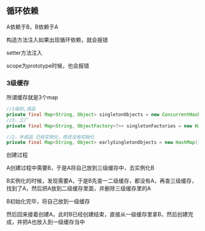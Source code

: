 ## 循环依赖

A依赖于B，B依赖于A



构造方法注入如果出现循环依赖，就会报错



setter方法注入

scope为prototype时候，也会报错



### 3级缓存

所谓缓存就是3个map



```java
//1级别,成品
private final Map<String, Object> singletonObjects = new ConcurrentHashMap(256);
//3，工厂
private final Map<String, ObjectFactory<?>> singletonFactories = new HashMap(16);

//2，半成品	已经实例化，但还没有初始化
private final Map<String, Object> earlySingletonObjects = new HashMap(16);
```



创建过程

A创建过程中需要B，于是A将自己放到三级缓存中，去实例化B



B实例化的时候，发现需要A，于是B先查一二级缓存，都没有A，再查三级缓存，找到了A，然后把A放到二级缓存里面，并删除三级缓存里的A



B初始化完毕，将自己放到一级缓存



然后回来接着创建A，此时B已经创建结束，直接从一级缓存里拿B，然后创建完成，并把A也放入到一级缓存当中

 
